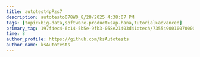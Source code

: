 ```yaml
---
title: autotest4pPzs7
description: autotesto078W0_8/28/2025 4:38:07 PM
tags: [topic>big-data,software-product>sap-hana,tutorial>advanced]
primary_tag: 197f4ec4-6c14-5b5e-9fb3-058e21403d41:tech/73554900100700000996/67838200100800006287
time: 8
author_profile: https://github.com/ksAutotests
author_name: ksAutotests
---
```

